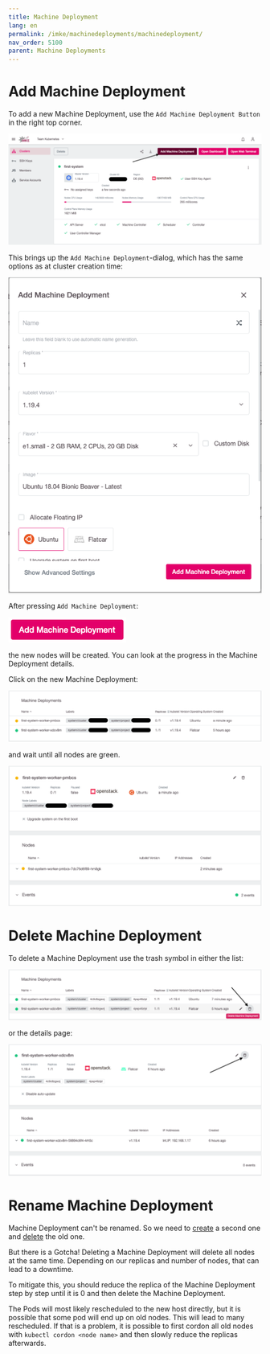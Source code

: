 ```yaml
---
title: Machine Deployment
lang: en
permalink: /imke/machinedeployments/machinedeployment/
nav_order: 5100
parent: Machine Deployments
---
```

# Add Machine Deployment

To add a new Machine Deployment, use the `Add Machine Deployment Button` in the right top corner.

![add_node_deployment](add_nodedep.png)

This brings up the `Add Machine Deployment`-dialog, which has the same options as at cluster creation time:

![add_dialog](add_dialog.png)

After pressing `Add Machine Deployment`:

![add_button](add_button.png)

the new nodes will be created. You can look at the progress in the Machine Deployment details.

Click on the new Machine Deployment:

![node_deployment_overview](node_deployment_overview.png)

and wait until all nodes are green.

![node_deployment_status](node_deployment_status.png)

# Delete Machine Deployment

To delete a Machine Deployment use the trash symbol in either the list:

![delete_from_list](delete_from_list.png)

or the details page:

![delete_from_details](delete_from_details.png)

# Rename Machine Deployment

Machine Deployment can't be renamed. So we need to [create](#add-node-deployment) a second one and [delete](#delete-node-deployment) the old one.

But there is a Gotcha! Deleting a Machine Deployment will delete all nodes at the same time. Depending on our replicas and number of nodes, that can lead to a downtime.

To mitigate this, you should reduce the replica of the Machine Deployment step by step until it is 0 and then delete the Machine Deployment.

The Pods will most likely rescheduled to the new host directly, but it is possible that some pod will end up on old nodes. This will lead to many rescheduled. If that is a problem, it is possible to first cordon all old nodes with `kubectl cordon <node name>` and then slowly reduce the replicas afterwards.
